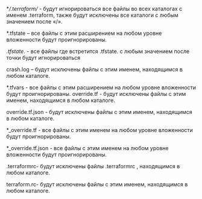 **/.terraform/*  - будут игнорироваться все файлы во всех каталогах с именем .terraform, также будут исключены все каталоги с любым значением после «/».

*.tfstate – все файлы с этим расширением на любом уровне вложенности будут проигнорированы.

*.tfstate.* - все файлы где встретится .tfstate. с любым значением после точки будут игнорироваться

crash.log – будут исключены файлы с этим именем, находящимся в любом каталоге.

*.tfvars - все файлы с этим расширением на любом уровне вложенности будут проигнорированы.
override.tf - будут исключены файлы с этим именем, находящимся в любом каталоге.

override.tf.json - будут исключены файлы с этим именем, находящимся в любом каталоге.

*_override.tf - все файлы с этим именем на любом уровне вложенности будут проигнорированы.

*_override.tf.json - все файлы с этим именем на любом уровне вложенности будут проигнорированы.

.terraformrc- будут исключены файлы .terraformrc , находящимся в любом каталоге.

terraform.rc- будут исключены файлы с этим именем, находящимся в любом каталоге.

